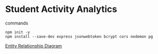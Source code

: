 # Student Activity Analytics

commands
```
npm init -y
npm install --save-dev express jsonwebtoken bcrypt cors nodemon pg
```

[Entity Relationship Diagram](https://app.eraser.io/workspace/qLYC9I5IICZvNgRuEVMg)
